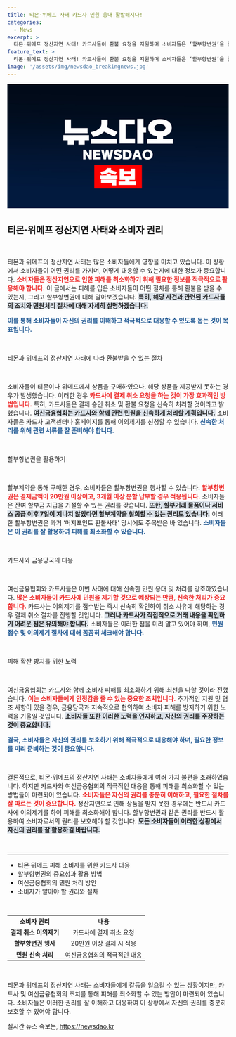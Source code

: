```yaml
---
title: 티몬·위메프 사태 카드사 민원 응대 활발해지다!
categories:
  - News
excerpt: >
  티몬·위메프 정산지연 사태! 카드사들이 환불 요청을 지원하며 소비자들은 ‘할부항변권’을 활용해야 합니다. 금융당국도 피해 신고 창구를 마련, 빠른 대응에 나섭니다. 피해를 입으신 분들은 반드시 주목하세요!
feature_text: >
  티몬·위메프 정산지연 사태! 카드사들이 환불 요청을 지원하며 소비자들은 ‘할부항변권’을 활용해야 합니다. 금융당국도 피해 신고 창구를 마련, 빠른 대응에 나섭니다. 피해를 입으신 분들은 반드시 주목하세요!
image: '/assets/img/newsdao_breakingnews.jpg'
---
```


<p><img src="/assets/img/newsdao_breakingnews.jpg" alt="flaretime 속보" /></p>

<h2 data-ke-size="size26">티몬·위메프 정산지연 사태와 소비자 권리</h2>

<p data-ke-size="size16">&nbsp;</p>

<p>티몬과 위메프의 정산지연 사태는 많은 소비자들에게 영향을 미치고 있습니다. 이 상황에서 소비자들이 어떤 권리를 가지며, 어떻게 대응할 수 있는지에 대한 정보가 중요합니다. <b><span style="color: #ee2323;">소비자들은 정산지연으로 인한 피해를 최소화하기 위해 필요한 정보를 적극적으로 활용해야 합니다.</span></b> 이 글에서는 피해를 입은 소비자들이 어떤 절차를 통해 환불을 받을 수 있는지, 그리고 할부항변권에 대해 알아보겠습니다. <b><span style="background-color: #21538527;">특히, 해당 사건과 관련된 카드사들의 조치와 민원처리 절차에 대해 자세히 설명하겠습니다.</span></b> </p>

<p><b><span style="color: #1a5490;">이를 통해 소비자들이 자신의 권리를 이해하고 적극적으로 대응할 수 있도록 돕는 것이 목표입니다.</span></b></p>

<p data-ke-size="size16">&nbsp;</p>

<p>티몬과 위메프의 정산지연 사태에 따라 환불받을 수 있는 절차</p>

<p data-ke-size="size16">&nbsp;</p>

<p>소비자들이 티몬이나 위메프에서 상품을 구매하였으나, 해당 상품을 제공받지 못하는 경우가 발생했습니다. 이러한 경우 <b><span style="color: #ee2323;">카드사에 결제 취소 요청을 하는 것이 가장 효과적인 방법입니다.</span></b> 특히, 카드사들은 결제 승인 취소 및 환불 요청을 신속히 처리할 것이라고 밝혔습니다. <b><span style="background-color: #21538527;">여신금융협회는 카드사와 함께 관련 민원을 신속하게 처리할 계획입니다.</span></b> 소비자들은 카드사 고객센터나 홈페이지를 통해 이의제기를 신청할 수 있습니다. <b><span style="color: #1a5490;">신속한 처리를 위해 관련 서류를 잘 준비해야 합니다.</span></b></p>

<p data-ke-size="size16">&nbsp;</p>

<p>할부항변권을 활용하기</p>

<p data-ke-size="size16">&nbsp;</p>

<p>할부계약을 통해 구매한 경우, 소비자들은 할부항변권을 행사할 수 있습니다. <b><span style="color: #ee2323;">할부항변권은 결제금액이 20만원 이상이고, 3개월 이상 분할 납부할 경우 적용됩니다.</span></b> 소비자들은 잔여 할부금 지급을 거절할 수 있는 권리를 갖습니다. <b><span style="background-color: #21538527;">또한, 할부거래 물품이나 서비스 공급 이후 7일이 지나지 않았다면 할부계약을 철회할 수 있는 권리도 있습니다.</span></b> 이러한 할부항변권은 과거 ‘머지포인트 환불사태’ 당시에도 주목받은 바 있습니다. <b><span style="color: #1a5490;">소비자들은 이 권리를 잘 활용하여 피해를 최소화할 수 있습니다.</span></b></p>

<p data-ke-size="size16">&nbsp;</p>

<p>카드사와 금융당국의 대응</p>

<p data-ke-size="size16">&nbsp;</p>

<p>여신금융협회와 카드사들은 이번 사태에 대해 신속한 민원 응대 및 처리를 강조하였습니다. <b><span style="color: #ee2323;">많은 소비자들이 카드사에 민원을 제기할 것으로 예상되는 만큼, 신속한 처리가 중요합니다.</span></b> 카드사는 이의제기를 접수받는 즉시 신속히 확인하여 취소 사유에 해당하는 경우 결제 취소 절차를 진행할 것입니다. <b><span style="background-color: #21538527;">그러나 카드사가 직접적으로 거래 내용을 확인하기 어려운 점은 유의해야 합니다.</span></b> 소비자들은 이러한 점을 미리 알고 있어야 하며, <b><span style="color: #1a5490;">민원 접수 및 이의제기 절차에 대해 꼼꼼히 체크해야 합니다.</span></b></p>

<p data-ke-size="size16">&nbsp;</p>

<p>피해 확산 방지를 위한 노력</p>

<p data-ke-size="size16">&nbsp;</p>

<p>여신금융협회는 카드사와 함께 소비자 피해를 최소화하기 위해 최선을 다할 것이라 전했습니다. <b><span style="color: #ee2323;">이는 소비자들에게 안정감을 줄 수 있는 중요한 조치입니다.</span></b> 추가적인 지원 및 협조 사항이 있을 경우, 금융당국과 지속적으로 협의하여 소비자 피해를 방지하기 위한 노력을 기울일 것입니다. <b><span style="background-color: #21538527;">소비자들 또한 이러한 노력을 인지하고, 자신의 권리를 주장하는 것이 중요합니다.</span></b> </p>

<p><b><span style="color: #1a5490;">결국, 소비자들은 자신의 권리를 보호하기 위해 적극적으로 대응해야 하며, 필요한 정보를 미리 준비하는 것이 중요합니다.</span></b></p>

<p data-ke-size="size16">&nbsp;</p>

<p>결론적으로, 티몬·위메프의 정산지연 사태는 소비자들에게 여러 가지 불편을 초래하였습니다. 하지만 카드사와 여신금융협회의 적극적인 대응을 통해 피해를 최소화할 수 있는 방법들이 마련되어 있습니다. <b><span style="color: #ee2323;">소비자들은 자신의 권리를 충분히 이해하고, 필요한 절차를 잘 따르는 것이 중요합니다.</span></b>  정산지연으로 인해 상품을 받지 못한 경우에는 반드시 카드사에 이의제기를 하여 피해를 최소화해야 합니다. 할부항변권과 같은 권리를 반드시 활용하여 소비자로서의 권리를 보호해야 할 것입니다. <b><span style="background-color: #21538527;">모든 소비자들이 이러한 상황에서 자신의 권리를 잘 활용하길 바랍니다.</span></b> </p>

<p data-ke-size="size16">&nbsp;</p>

<hr>

<ul>
  <li>티몬·위메프 피해 소비자를 위한 카드사 대응</li>
  <li>할부항변권의 중요성과 활용 방법</li>
  <li>여신금융협회의 민원 처리 방안</li>
  <li>소비자가 알아야 할 권리와 절차</li>
</ul>

<p data-ke-size="size16">&nbsp;</p>

<table>
  <tr>
    <td style="text-align: center; height: 17px;"><b>소비자 권리</b></td>
    <td style="text-align: center; height: 17px;"><b>내용</b></td>
  </tr>
  <tr>
    <td style="text-align: center; height: 17px;"><b>결제 취소 이의제기</b></td>
    <td style="text-align: center; height: 17px;">카드사에 결제 취소 요청</td>
  </tr>
  <tr>
    <td style="text-align: center; height: 17px;"><b>할부항변권 행사</b></td>
    <td style="text-align: center; height: 17px;">20만원 이상 결제 시 적용</td>
  </tr>
  <tr>
    <td style="text-align: center; height: 17px;"><b>민원 신속 처리</b></td>
    <td style="text-align: center; height: 17px;">여신금융협회의 적극적인 대응</td>
  </tr>
</table>

<p data-ke-size="size16">&nbsp;</p>

<p>티몬과 위메프의 정산지연 사태는 소비자들에게 갈등을 일으킬 수 있는 상황이지만, 카드사 및 여신금융협회의 조치를 통해 피해를 최소화할 수 있는 방안이 마련되어 있습니다. 소비자들은 이러한 권리를 잘 이해하고 대응하여 이 상황에서 자신의 권리를 충분히 보호할 수 있어야 합니다.</p>
실시간 뉴스 속보는, <a href="https://newsdao.kr" rel="dofollow">https://newsdao.kr</a>


